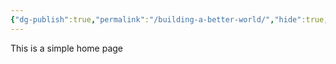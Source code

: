 ```yaml
---
{"dg-publish":true,"permalink":"/building-a-better-world/","hide":true,"tags":["gardenEntry"]}
---
```


This is a simple home page